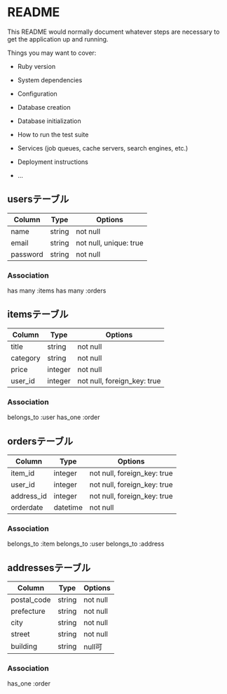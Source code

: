 # README

This README would normally document whatever steps are necessary to get the
application up and running.

Things you may want to cover:

* Ruby version

* System dependencies

* Configuration

* Database creation

* Database initialization

* How to run the test suite

* Services (job queues, cache servers, search engines, etc.)

* Deployment instructions

* ...

## usersテーブル
| Column   | Type   | Options                |
| -------- | ------ | ---------------------- |
| name     | string | not null               |
| email    | string | not null, unique: true |
| password | string | not null               |

### Association
has many :items
has many :orders

## itemsテーブル
| Column    | Type    | Options                     |
| --------- | ------- | --------------------------- | 
| title     | string  | not null                    |
| category  | string  | not null                    |
| price     | integer | not null                    |
| user_id   | integer | not null, foreign_key: true |

### Association
belongs_to :user
has_one :order

## ordersテーブル
| Column     | Type     |  Options                    |
| ---------- | -------- | --------------------------- |
| item_id    | integer  | not null, foreign_key: true |
| user_id    | integer  | not null, foreign_key: true |
| address_id | integer  | not null, foreign_key: true |
| orderdate  | datetime | not null                    |
 
### Association
belongs_to :item
belongs_to :user
belongs_to :address

## addressesテーブル
|Column       | Type   | Options      |
| ----------- | ------ | ------------ |
| postal_code | string | not null     |
| prefecture  | string | not null     |
| city        | string | not null     |
| street      | string | not null     |
| building    | string | null可       |

### Association
has_one :order